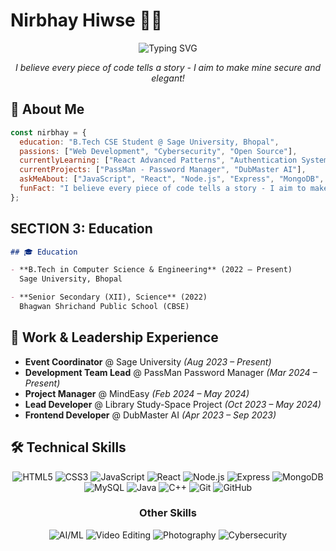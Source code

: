 # Nirbhay Hiwse 👨‍💻

<div align="center">
  <img src="https://readme-typing-svg.herokuapp.com?font=Fira+Code&weight=600&size=28&pause=1000&color=0366D6&center=true&vCenter=true&random=false&width=600&lines=B.Tech+CSE+Student+%40+Sage+University;Web+Developer+%7C+Cybersecurity+Enthusiast;Open+Source+Contributor;Building+Secure+%26+Elegant+Solutions" alt="Typing SVG" />
</div>

<p align="center">
  <em>I believe every piece of code tells a story - I aim to make mine secure and elegant!</em>
</p>

## 🧠 About Me

```javascript
const nirbhay = {
  education: "B.Tech CSE Student @ Sage University, Bhopal",
  passions: ["Web Development", "Cybersecurity", "Open Source"],
  currentlyLearning: ["React Advanced Patterns", "Authentication Systems", "Ethical Hacking"],
  currentProjects: ["PassMan - Password Manager", "DubMaster AI"],
  askMeAbout: ["JavaScript", "React", "Node.js", "Express", "MongoDB", "Security"],
  funFact: "I believe every piece of code tells a story - I aim to make mine secure and elegant!"
};
```

## SECTION 3: Education

```markdown
## 🎓 Education

- **B.Tech in Computer Science & Engineering** (2022 – Present)  
  Sage University, Bhopal

- **Senior Secondary (XII), Science** (2022)  
  Bhagwan Shrichand Public School (CBSE)
```
## 💼 Work & Leadership Experience

- **Event Coordinator** @ Sage University *(Aug 2023 – Present)*
- **Development Team Lead** @ PassMan Password Manager *(Mar 2024 – Present)*
- **Project Manager** @ MindEasy *(Feb 2024 – May 2024)*
- **Lead Developer** @ Library Study-Space Project *(Oct 2023 – May 2024)*
- **Frontend Developer** @ DubMaster AI *(Apr 2023 – Sep 2023)*

## 🛠️ Technical Skills

<div align="center">
  <img src="https://img.shields.io/badge/-HTML5-E34F26?style=for-the-badge&logo=html5&logoColor=white" alt="HTML5" />
  <img src="https://img.shields.io/badge/-CSS3-1572B6?style=for-the-badge&logo=css3&logoColor=white" alt="CSS3" />
  <img src="https://img.shields.io/badge/-JavaScript-F7DF1E?style=for-the-badge&logo=javascript&logoColor=black" alt="JavaScript" />
  <img src="https://img.shields.io/badge/-React-61DAFB?style=for-the-badge&logo=react&logoColor=black" alt="React" />
  <img src="https://img.shields.io/badge/-Node.js-339933?style=for-the-badge&logo=nodedotjs&logoColor=white" alt="Node.js" />
  <img src="https://img.shields.io/badge/-Express-000000?style=for-the-badge&logo=express&logoColor=white" alt="Express" />
  <img src="https://img.shields.io/badge/-MongoDB-47A248?style=for-the-badge&logo=mongodb&logoColor=white" alt="MongoDB" />
  <img src="https://img.shields.io/badge/-MySQL-4479A1?style=for-the-badge&logo=mysql&logoColor=white" alt="MySQL" />
  <img src="https://img.shields.io/badge/-Java-007396?style=for-the-badge&logo=java&logoColor=white" alt="Java" />
  <img src="https://img.shields.io/badge/-C++-00599C?style=for-the-badge&logo=cplusplus&logoColor=white" alt="C++" />
  <img src="https://img.shields.io/badge/-Git-F05032?style=for-the-badge&logo=git&logoColor=white" alt="Git" />
  <img src="https://img.shields.io/badge/-GitHub-181717?style=for-the-badge&logo=github&logoColor=white" alt="GitHub" />
</div>

<div align="center">
  <h3>Other Skills</h3>
  <img src="https://img.shields.io/badge/-AI/ML_Basics-FF6F00?style=for-the-badge&logo=tensorflow&logoColor=white" alt="AI/ML" />
  <img src="https://img.shields.io/badge/-Video_Editing-9999FF?style=for-the-badge&logo=adobepremierepro&logoColor=white" alt="Video Editing" />
  <img src="https://img.shields.io/badge/-Photography-0063DC?style=for-the-badge&logo=flickr&logoColor=white" alt="Photography" />
  <img src="https://img.shields.io/badge/-Cybersecurity-FF0000?style=for-the-badge&logo=shieldsdotio&logoColor=white" alt="Cybersecurity" />
</div>

